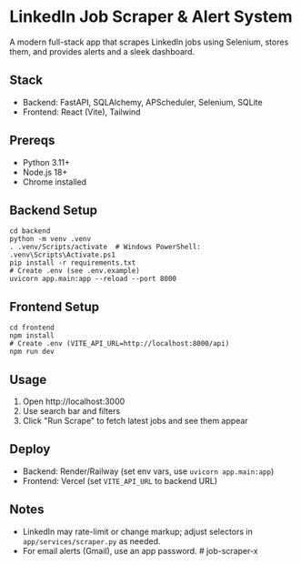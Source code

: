 # LinkedIn Job Scraper & Alert System

A modern full-stack app that scrapes LinkedIn jobs using Selenium, stores them, and provides alerts and a sleek dashboard.

## Stack
- Backend: FastAPI, SQLAlchemy, APScheduler, Selenium, SQLite
- Frontend: React (Vite), Tailwind

## Prereqs
- Python 3.11+
- Node.js 18+
- Chrome installed

## Backend Setup
```
cd backend
python -m venv .venv
. .venv/Scripts/activate  # Windows PowerShell: .venv\Scripts\Activate.ps1
pip install -r requirements.txt
# Create .env (see .env.example)
uvicorn app.main:app --reload --port 8000
```

## Frontend Setup
```
cd frontend
npm install
# Create .env (VITE_API_URL=http://localhost:8000/api)
npm run dev
```

## Usage
1. Open http://localhost:3000
2. Use search bar and filters
3. Click "Run Scrape" to fetch latest jobs and see them appear

## Deploy
- Backend: Render/Railway (set env vars, use `uvicorn app.main:app`)
- Frontend: Vercel (set `VITE_API_URL` to backend URL)

## Notes
- LinkedIn may rate-limit or change markup; adjust selectors in `app/services/scraper.py` as needed.
- For email alerts (Gmail), use an app password.
#   j o b - s c r a p e r - x  
 